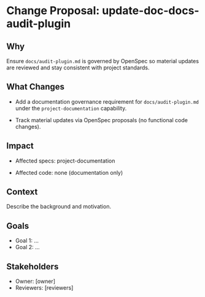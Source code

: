 # Change Proposal: update-doc-docs-audit-plugin

## Why

Ensure `docs/audit-plugin.md` is governed by OpenSpec so material updates are reviewed and stay consistent with project standards.

## What Changes

- Add a documentation governance requirement for `docs/audit-plugin.md` under the `project-documentation` capability.

- Track material updates via OpenSpec proposals (no functional code changes).

## Impact

- Affected specs: project-documentation

- Affected code: none (documentation only)

## Context

Describe the background and motivation.


## Goals

- Goal 1: ...
- Goal 2: ...


## Stakeholders

- Owner: [owner]
- Reviewers: [reviewers]

